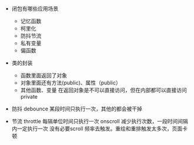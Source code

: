 - 闭包有哪些应用场景
    - 记忆函数
    - 柯里化
    - 防抖节流
    - 私有变量
    - 偏函数

- 类的封装
   - 函数里面返回了对象
   - 对象里面还有方法(public)、属性（public）
   - 其他函数、变量 在返回对象是不可以直接访问，但在内部都可以直接访问  private

- 防抖 debounce
  某段时间只执行一次，其他的都会被干掉



- 节流 throttle
  每隔单位时间只执行一次
  onscroll  减少执行次数，一段时间间隔内一定执行一次
  没有必要scroll 频率去触发。重绘和重排触发太多次，页面卡顿